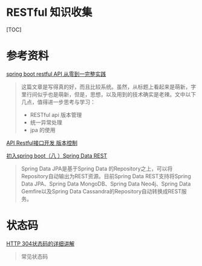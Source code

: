 # RESTful 知识收集

[TOC]

# 参考资料

[spring boot restful API 从零到一完整实践](https://hacpai.com/article/1546930788518) 

> 这篇文章是写得真的好，而且比较系统。虽然，从标题上看起来是萌新，字里行间似乎也是萌新，但是，思想，以及用到的技术确实是老辣。文中以下几点，值得进一步思考与学习：
>
> + RESTful api 版本管理
> + 统一异常处理 
> + jpa 的使用

[API Restful接口开发 版本控制](https://blog.csdn.net/u010598360/article/details/81275291)

[初入spring boot（八 ）Spring Data REST](https://www.cnblogs.com/kevin443/p/6748616.html)

> Spring Data JPA是基于Spring Data 的Repository之上，可以将Repository自动输出为REST资源。目前Spring Data REST支持将Spring Data JPA、Spring Data MongoDB、Spring Data Neo4j、Spring Data Gemfire以及Spring Data Cassandra的Repository自动转换成REST服务。

# 状态码

[HTTP 304状态码的详细讲解](https://blog.csdn.net/huwei2003/article/details/70139062)

> 常见状态码

